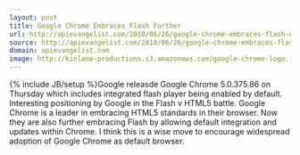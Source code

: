 ```yaml
---
layout: post
title: Google Chrome Embraces Flash Further
url: http://apievangelist.com/2010/06/26/google-chrome-embraces-flash-even-more/
source: http://apievangelist.com/2010/06/26/google-chrome-embraces-flash-even-more/
domain: apievangelist.com
image: http://kinlane-productions.s3.amazonaws.com/google-chrome-logo.jpg
---
```

{% include JB/setup %}Google releasde Google Chrome 5.0.375.86 on Thursday which includes integrated flash player being enabled by default. Interesting positioning by Google in the Flash v HTML5 battle.
Google Chrome is a leader in embracing HTML5 standards in their browser.
Now they are also further embracing Flash by allowing default integration and updates within Chrome. I think this is a wise move to encourage widespread adoption of Google Chrome as default browser.